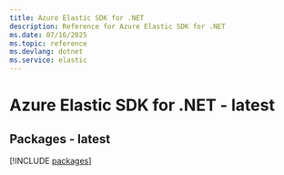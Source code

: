 ```yaml
---
title: Azure Elastic SDK for .NET
description: Reference for Azure Elastic SDK for .NET
ms.date: 07/16/2025
ms.topic: reference
ms.devlang: dotnet
ms.service: elastic
---
```

# Azure Elastic SDK for .NET - latest
## Packages - latest
[!INCLUDE [packages](elastic-index.md)]